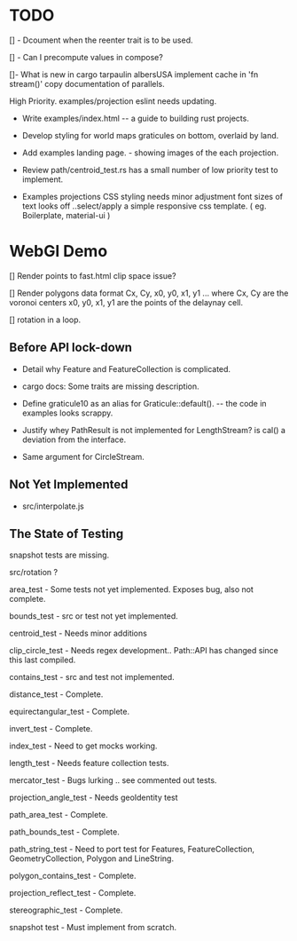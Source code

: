 # TODO

[] - Dcoument when the reenter trait is to be used.

[] - Can I precompute values in compose?

[]- What is new in cargo tarpaulin
  albersUSA implement cache in 'fn stream()'
  copy documentation of parallels.

High Priority.
examples/projection eslint needs updating.

* Write examples/index.html -- a guide to building rust projects.

* Develop styling for world maps graticules on bottom, overlaid by land.

* Add examples landing page. - showing images of the each projection.

* Review  path/centroid_test.rs
    has a small number of low priority test to implement.

* Examples projections CSS styling needs minor adjustment font sizes of text
   looks off ..select/apply a simple responsive css template.
  ( eg. Boilerplate, material-ui )

# WebGl Demo

 [] Render points to fast.html
    clip space issue?

 [] Render polygons
    data format Cx, Cy, x0, y0, x1, y1 ...
    where Cx, Cy are the voronoi centers
    x0, y0, x1, y1 are the points of the delaynay cell.

  [] rotation in a loop.

## Before API lock-down

* Detail why Feature and FeatureCollection is complicated.

* cargo docs:
  Some traits are missing description.

* Define graticule10 as an alias for Graticule::default().
 -- the code in examples looks scrappy.

* Justify whey PathResult is not implemented for LengthStream? is cal() a deviation from the interface.

* Same argument for CircleStream.

## Not Yet Implemented

* src/interpolate.js



## The State of Testing

snapshot tests are missing.

src/rotation ?

area_test - Some tests not yet implemented. Exposes bug, also not complete.

bounds_test - src or test not yet implemented.

centroid_test - Needs minor additions

clip_circle_test - Needs regex development.. Path::API has changed since this last compiled.

contains_test - src and test not implemented.

distance_test - Complete.

equirectangular_test - Complete.

invert_test - Complete.

index_test - Need to get mocks working.

length_test -  Needs feature collection tests.

mercator_test - Bugs lurking .. see commented out tests.

projection_angle_test  - Needs geoIdentity test

path_area_test - Complete.

path_bounds_test - Complete.

path_string_test - Need to port test for Features, FeatureCollection, GeometryCollection, Polygon and LineString.

polygon_contains_test - Complete.

projection_reflect_test - Complete.

stereographic_test - Complete.

snapshot test - Must implement from scratch.
